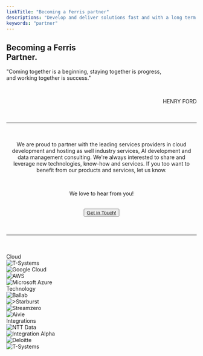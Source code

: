```yaml
---
linkTitle: "Becoming a Ferris partner"
descriptions: "Develop and deliver solutions fast and with a long term strategy in mind"
keywords: "partner"
---
```


<!-- INTEGRATIONS HEADER -->
<section class="sub-header">
	<h1 id="solutions-top">Becoming a Ferris<br>Partner.</h1>
	<p></p>
</section>

<!-- QUOTE -->
<section class="padding-block-700 text-neutral-100">
  <div class="container" style="text-align: left; color: var(--clr-primary-black)">
    <p class="quote">
      "Coming together is a beginning, staying together is progress, <br>and working together is success."
    </p>
    <br/>
    <p class="quote-none" style="text-align: right">
      HENRY FORD
    </p>
  </div>
</section>

<!-- Horizontal Line  -->
<hr class="hr-text-red" data-content="BECOMING A FERRIS PARTNER" style="margin-block: 3rem" />

<!-- PARTNERING -->
<section class="padding-block-700 text-neutral-100">
  <div class="container" style="text-align: right; color: var(--clr-primary-black)">
    <p class="quote-none" style="text-align: center">
      We are proud to partner with the leading services providers in cloud development and hosting as well industry services, AI development and data management consulting. We're always interested to share and leverage new technologies, know-how and services. If you too want to benefit from our products and services, let us know.
    </p>
    <br/>
    <p class="quote-none" style="text-align: center">
      We love to hear from you!
    </p>
  </div>
  <div style="text-align: center;">
    <button class="button" style="margin: 2rem auto; display: block;">
	<a href="/contact">Get in Touch!</a></button>
</div>
</section>

<!-- Horizontal Line  -->
<hr class="hr-text-black" data-content="FERRIS Prime Partners" style="margin-block: 3rem" />

<!-- Feature Block - 12 Boxes -->
<section class="padding-block-900">
	<div class="container">
		<div class="grid-20-boxes">
			<div class="grid-20-item">
			    <div class="header">Cloud</div>
		    </div>
		    <div class="grid-20-item">
			    <img src="/img/partners/tsystems_gray.png" alt="T-Systems">
		    </div>
            <div class="grid-20-item">
			    <img src="/img/partners/googlecloud_gray.png" alt="Google Cloud">
		    </div>
            <div class="grid-20-item">
			    <img src="/img/partners/aws_gray.png" alt="AWS">
		    </div>
            <div class="grid-20-item">
			    <img src="/img/partners/azure_gray.png" alt="Microsoft Azure">
		    </div>
<div class="grid-20-item">
				<div class="header">Technology</div>
			</div>
		    <div class="grid-20-item">
			    <img src="/img/partners/ballab_gray.png" alt="Ballab">
		    </div>
            <div class="grid-20-item">
			    <img src="/img/partners/starburst_gray.png" alt=">Starburst">
		    </div>
            <div class="grid-20-item">
			    <img src="/img/partners/streamzero_gray.png" alt="Streamzero">
		    </div>
            <div class="grid-20-item">
			    <img src="/img/partners/aivie_gray.png" alt="Aivie">
		    </div>
<div class="grid-20-item">
				<div class="header">Integrations</div>
			</div>
		    <div class="grid-20-item">
			    <img src="/img/partners/nttdata_gray.png" alt="NTT Data">
		    </div>
            <div class="grid-20-item">
			    <img src="/img/partners/integrationalpha_gray.png" alt="Integration Alpha">
		    </div>
            <div class="grid-20-item">
			    <img src="/img/partners/deloitte_gray.png" alt="Deloitte">
		    </div>
            <div class="grid-20-item">
			    <img src="/img/partners/tsystems_gray.png" alt="T-Systems">
		    </div>
		</div>
	</div>
</section>

<!-- Aivie Web Tracker -->
<script>
	(function (w, d, t, u, n, a, m) {
    w["MauticTrackingObject"] = n;
    (w[n] =
    w[n] ||
    function () {
    (w[n].q = w[n].q || []).push(arguments);
    }),
        (a = d.createElement(t)),
        (m = d.getElementsByTagName(t)[0]);
        a.async = 1;
        a.src = u;
        m.parentNode.insertBefore(a, m);
    })(window, document, "script", "https://m.ferrislabs.net/mtc.js", "mt");
      mt("send", "pageview");
</script>

<!-- Cookie Banner -->
<script
  type="text/javascript"
  src="https://app.termly.io/resource-blocker/d4500aa6-4155-4ee2-a3b5-7cbc8707d973?autoBlock=on"
></script>

<!-- Google tag (gtag.js) -->
<script async src="https://www.googletagmanager.com/gtag/js?id=G-HJ0TW8858J"></script>
<script>
  window.dataLayer = window.dataLayer || [];
  function gtag(){dataLayer.push(arguments);}
  gtag('js', new Date());

  gtag('config', 'G-YVQRSTKQ4Z');
</script>
